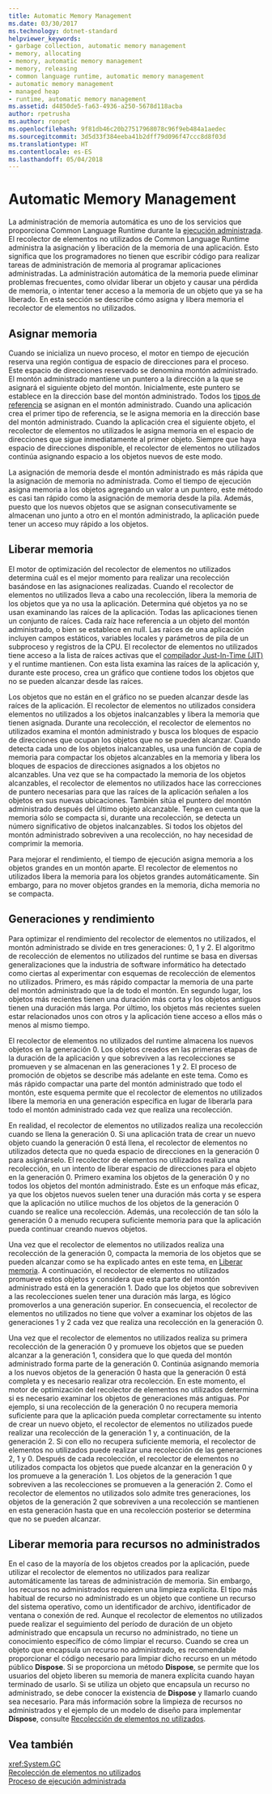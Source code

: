 ```yaml
---
title: Automatic Memory Management
ms.date: 03/30/2017
ms.technology: dotnet-standard
helpviewer_keywords:
- garbage collection, automatic memory management
- memory, allocating
- memory, automatic memory management
- memory, releasing
- common language runtime, automatic memory management
- automatic memory management
- managed heap
- runtime, automatic memory management
ms.assetid: d4850de5-fa63-4936-a250-5678d118acba
author: rpetrusha
ms.author: ronpet
ms.openlocfilehash: 9f81db46c20b27517968078c96f9eb484a1aedec
ms.sourcegitcommit: 3d5d33f384eeba41b2dff79d096f47ccc8d8f03d
ms.translationtype: HT
ms.contentlocale: es-ES
ms.lasthandoff: 05/04/2018
---
```

# <a name="automatic-memory-management"></a>Automatic Memory Management
La administración de memoria automática es uno de los servicios que proporciona Common Language Runtime durante la [ejecución administrada](../../docs/standard/managed-execution-process.md). El recolector de elementos no utilizados de Common Language Runtime administra la asignación y liberación de la memoria de una aplicación. Esto significa que los programadores no tienen que escribir código para realizar tareas de administración de memoria al programar aplicaciones administradas. La administración automática de la memoria puede eliminar problemas frecuentes, como olvidar liberar un objeto y causar una pérdida de memoria, o intentar tener acceso a la memoria de un objeto que ya se ha liberado. En esta sección se describe cómo asigna y libera memoria el recolector de elementos no utilizados.  
  
## <a name="allocating-memory"></a>Asignar memoria  
 Cuando se inicializa un nuevo proceso, el motor en tiempo de ejecución reserva una región contigua de espacio de direcciones para el proceso. Este espacio de direcciones reservado se denomina montón administrado. El montón administrado mantiene un puntero a la dirección a la que se asignará el siguiente objeto del montón. Inicialmente, este puntero se establece en la dirección base del montón administrado. Todos los [tipos de referencia](../../docs/standard/base-types/common-type-system.md) se asignan en el montón administrado. Cuando una aplicación crea el primer tipo de referencia, se le asigna memoria en la dirección base del montón administrado. Cuando la aplicación crea el siguiente objeto, el recolector de elementos no utilizados le asigna memoria en el espacio de direcciones que sigue inmediatamente al primer objeto. Siempre que haya espacio de direcciones disponible, el recolector de elementos no utilizados continúa asignando espacio a los objetos nuevos de este modo.  
  
 La asignación de memoria desde el montón administrado es más rápida que la asignación de memoria no administrada. Como el tiempo de ejecución asigna memoria a los objetos agregando un valor a un puntero, este método es casi tan rápido como la asignación de memoria desde la pila. Además, puesto que los nuevos objetos que se asignan consecutivamente se almacenan uno junto a otro en el montón administrado, la aplicación puede tener un acceso muy rápido a los objetos.  
  
<a name="cpconautomaticmemorymanagementreleasingmemoryanchor1"></a>   
## <a name="releasing-memory"></a>Liberar memoria  
 El motor de optimización del recolector de elementos no utilizados determina cuál es el mejor momento para realizar una recolección basándose en las asignaciones realizadas. Cuando el recolector de elementos no utilizados lleva a cabo una recolección, libera la memoria de los objetos que ya no usa la aplicación. Determina qué objetos ya no se usan examinando las raíces de la aplicación. Todas las aplicaciones tienen un conjunto de raíces. Cada raíz hace referencia a un objeto del montón administrado, o bien se establece en null. Las raíces de una aplicación incluyen campos estáticos, variables locales y parámetros de pila de un subproceso y registros de la CPU. El recolector de elementos no utilizados tiene acceso a la lista de raíces activas que el [compilador Just-In-Time (JIT)](../../docs/standard/managed-execution-process.md) y el runtime mantienen. Con esta lista examina las raíces de la aplicación y, durante este proceso, crea un gráfico que contiene todos los objetos que no se pueden alcanzar desde las raíces.  
  
 Los objetos que no están en el gráfico no se pueden alcanzar desde las raíces de la aplicación. El recolector de elementos no utilizados considera elementos no utilizados a los objetos inalcanzables y libera la memoria que tienen asignada. Durante una recolección, el recolector de elementos no utilizados examina el montón administrado y busca los bloques de espacio de direcciones que ocupan los objetos que no se pueden alcanzar. Cuando detecta cada uno de los objetos inalcanzables, usa una función de copia de memoria para compactar los objetos alcanzables en la memoria y libera los bloques de espacios de direcciones asignados a los objetos no alcanzables. Una vez que se ha compactado la memoria de los objetos alcanzables, el recolector de elementos no utilizados hace las correcciones de puntero necesarias para que las raíces de la aplicación señalen a los objetos en sus nuevas ubicaciones. También sitúa el puntero del montón administrado después del último objeto alcanzable. Tenga en cuenta que la memoria sólo se compacta si, durante una recolección, se detecta un número significativo de objetos inalcanzables. Si todos los objetos del montón administrado sobreviven a una recolección, no hay necesidad de comprimir la memoria.  
  
 Para mejorar el rendimiento, el tiempo de ejecución asigna memoria a los objetos grandes en un montón aparte. El recolector de elementos no utilizados libera la memoria para los objetos grandes automáticamente. Sin embargo, para no mover objetos grandes en la memoria, dicha memoria no se compacta.  
  
## <a name="generations-and-performance"></a>Generaciones y rendimiento  
 Para optimizar el rendimiento del recolector de elementos no utilizados, el montón administrado se divide en tres generaciones: 0, 1 y 2. El algoritmo de recolección de elementos no utilizados del runtime se basa en diversas generalizaciones que la industria de software informático ha detectado como ciertas al experimentar con esquemas de recolección de elementos no utilizados. Primero, es más rápido compactar la memoria de una parte del montón administrado que la de todo el montón. En segundo lugar, los objetos más recientes tienen una duración más corta y los objetos antiguos tienen una duración más larga. Por último, los objetos más recientes suelen estar relacionados unos con otros y la aplicación tiene acceso a ellos más o menos al mismo tiempo.  
  
 El recolector de elementos no utilizados del runtime almacena los nuevos objetos en la generación 0. Los objetos creados en las primeras etapas de la duración de la aplicación y que sobreviven a las recolecciones se promueven y se almacenan en las generaciones 1 y 2. El proceso de promoción de objetos se describe más adelante en este tema. Como es más rápido compactar una parte del montón administrado que todo el montón, este esquema permite que el recolector de elementos no utilizados libere la memoria en una generación específica en lugar de liberarla para todo el montón administrado cada vez que realiza una recolección.  
  
 En realidad, el recolector de elementos no utilizados realiza una recolección cuando se llena la generación 0. Si una aplicación trata de crear un nuevo objeto cuando la generación 0 está llena, el recolector de elementos no utilizados detecta que no queda espacio de direcciones en la generación 0 para asignárselo. El recolector de elementos no utilizados realiza una recolección, en un intento de liberar espacio de direcciones para el objeto en la generación 0. Primero examina los objetos de la generación 0 y no todos los objetos del montón administrado. Éste es un enfoque más eficaz, ya que los objetos nuevos suelen tener una duración más corta y se espera que la aplicación no utilice muchos de los objetos de la generación 0 cuando se realice una recolección. Además, una recolección de tan sólo la generación 0 a menudo recupera suficiente memoria para que la aplicación pueda continuar creando nuevos objetos.  
  
 Una vez que el recolector de elementos no utilizados realiza una recolección de la generación 0, compacta la memoria de los objetos que se pueden alcanzar como se ha explicado antes en este tema, en [Liberar memoria](#cpconautomaticmemorymanagementreleasingmemoryanchor1). A continuación, el recolector de elementos no utilizados promueve estos objetos y considera que esta parte del montón administrado está en la generación 1. Dado que los objetos que sobreviven a las recolecciones suelen tener una duración más larga, es lógico promoverlos a una generación superior. En consecuencia, el recolector de elementos no utilizados no tiene que volver a examinar los objetos de las generaciones 1 y 2 cada vez que realiza una recolección en la generación 0.  
  
 Una vez que el recolector de elementos no utilizados realiza su primera recolección de la generación 0 y promueve los objetos que se pueden alcanzar a la generación 1, considera que lo que queda del montón administrado forma parte de la generación 0. Continúa asignando memoria a los nuevos objetos de la generación 0 hasta que la generación 0 está completa y es necesario realizar otra recolección. En este momento, el motor de optimización del recolector de elementos no utilizados determina si es necesario examinar los objetos de generaciones más antiguas. Por ejemplo, si una recolección de la generación 0 no recupera memoria suficiente para que la aplicación pueda completar correctamente su intento de crear un nuevo objeto, el recolector de elementos no utilizados puede realizar una recolección de la generación 1 y, a continuación, de la generación 2. Si con ello no recupera suficiente memoria, el recolector de elementos no utilizados puede realizar una recolección de las generaciones 2, 1 y 0. Después de cada recolección, el recolector de elementos no utilizados compacta los objetos que puede alcanzar en la generación 0 y los promueve a la generación 1. Los objetos de la generación 1 que sobreviven a las recolecciones se promueven a la generación 2. Como el recolector de elementos no utilizados solo admite tres generaciones, los objetos de la generación 2 que sobreviven a una recolección se mantienen en esta generación hasta que en una recolección posterior se determina que no se pueden alcanzar.  
  
## <a name="releasing-memory-for-unmanaged-resources"></a>Liberar memoria para recursos no administrados  
 En el caso de la mayoría de los objetos creados por la aplicación, puede utilizar el recolector de elementos no utilizados para realizar automáticamente las tareas de administración de memoria. Sin embargo, los recursos no administrados requieren una limpieza explícita. El tipo más habitual de recurso no administrado es un objeto que contiene un recurso del sistema operativo, como un identificador de archivo, identificador de ventana o conexión de red. Aunque el recolector de elementos no utilizados puede realizar el seguimiento del período de duración de un objeto administrado que encapsula un recurso no administrado, no tiene un conocimiento específico de cómo limpiar el recurso. Cuando se crea un objeto que encapsula un recurso no administrado, es recomendable proporcionar el código necesario para limpiar dicho recurso en un método público **Dispose**. Si se proporciona un método **Dispose**, se permite que los usuarios del objeto liberen su memoria de manera explícita cuando hayan terminado de usarlo. Si se utiliza un objeto que encapsula un recurso no administrado, se debe conocer la existencia de **Dispose** y llamarlo cuando sea necesario. Para más información sobre la limpieza de recursos no administrados y el ejemplo de un modelo de diseño para implementar **Dispose**, consulte [Recolección de elementos no utilizados](../../docs/standard/garbage-collection/index.md).  
  
## <a name="see-also"></a>Vea también  
 <xref:System.GC>  
 [Recolección de elementos no utilizados](../../docs/standard/garbage-collection/index.md)  
 [Proceso de ejecución administrada](../../docs/standard/managed-execution-process.md)
